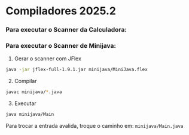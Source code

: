 # Compiladores 2025.2

### Para executar o Scanner da Calculadora:

### Para executar o Scanner de Minijava:

1. Gerar o scanner com JFlex

```bash
java -jar jflex-full-1.9.1.jar minijava/MiniJava.flex
```

2. Compilar

```bash
javac minijava/*.java
```

3. Executar

```bash
java minijava/Main
```

Para trocar a entrada avalida, troque o caminho em: `minijava/Main.java`
